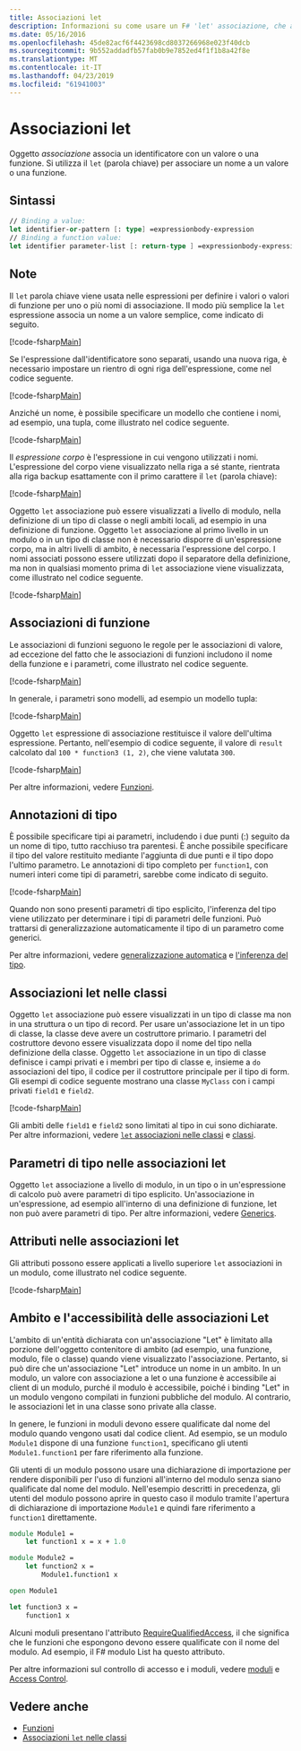 ```yaml
---
title: Associazioni let
description: Informazioni su come usare un F# 'let' associazione, che associa un identificatore con un valore o una funzione.
ms.date: 05/16/2016
ms.openlocfilehash: 45de82acf6f4423698cd8037266968e023f40dcb
ms.sourcegitcommit: 9b552addadfb57fab0b9e7852ed4f1f1b8a42f8e
ms.translationtype: MT
ms.contentlocale: it-IT
ms.lasthandoff: 04/23/2019
ms.locfileid: "61941003"
---
```

# <a name="let-bindings"></a>Associazioni let

Oggetto *associazione* associa un identificatore con un valore o una funzione. Si utilizza il `let` (parola chiave) per associare un nome a un valore o una funzione.

## <a name="syntax"></a>Sintassi

```fsharp
// Binding a value:
let identifier-or-pattern [: type] =expressionbody-expression
// Binding a function value:
let identifier parameter-list [: return-type ] =expressionbody-expression
```

## <a name="remarks"></a>Note

Il `let` parola chiave viene usata nelle espressioni per definire i valori o valori di funzione per uno o più nomi di associazione. Il modo più semplice la `let` espressione associa un nome a un valore semplice, come indicato di seguito.

[!code-fsharp[Main](../../../../samples/snippets/fsharp/lang-ref-1/snippet1101.fs)]

Se l'espressione dall'identificatore sono separati, usando una nuova riga, è necessario impostare un rientro di ogni riga dell'espressione, come nel codice seguente.

[!code-fsharp[Main](../../../../samples/snippets/fsharp/lang-ref-1/snippet1102.fs)]

Anziché un nome, è possibile specificare un modello che contiene i nomi, ad esempio, una tupla, come illustrato nel codice seguente.

[!code-fsharp[Main](../../../../samples/snippets/fsharp/lang-ref-1/snippet1103.fs)]

Il *espressione corpo* è l'espressione in cui vengono utilizzati i nomi. L'espressione del corpo viene visualizzato nella riga a sé stante, rientrata alla riga backup esattamente con il primo carattere il `let` (parola chiave):

[!code-fsharp[Main](../../../../samples/snippets/fsharp/lang-ref-1/snippet1104.fs)]

Oggetto `let` associazione può essere visualizzati a livello di modulo, nella definizione di un tipo di classe o negli ambiti locali, ad esempio in una definizione di funzione. Oggetto `let` associazione al primo livello in un modulo o in un tipo di classe non è necessario disporre di un'espressione corpo, ma in altri livelli di ambito, è necessaria l'espressione del corpo. I nomi associati possono essere utilizzati dopo il separatore della definizione, ma non in qualsiasi momento prima di `let` associazione viene visualizzata, come illustrato nel codice seguente.

[!code-fsharp[Main](../../../../samples/snippets/fsharp/lang-ref-1/snippet1105.fs)]

## <a name="function-bindings"></a>Associazioni di funzione

Le associazioni di funzioni seguono le regole per le associazioni di valore, ad eccezione del fatto che le associazioni di funzioni includono il nome della funzione e i parametri, come illustrato nel codice seguente.

[!code-fsharp[Main](../../../../samples/snippets/fsharp/lang-ref-1/snippet1106.fs)]

In generale, i parametri sono modelli, ad esempio un modello tupla:

[!code-fsharp[Main](../../../../samples/snippets/fsharp/lang-ref-1/snippet1107.fs)]

Oggetto `let` espressione di associazione restituisce il valore dell'ultima espressione. Pertanto, nell'esempio di codice seguente, il valore di `result` calcolato dal `100 * function3 (1, 2)`, che viene valutata `300`.

[!code-fsharp[Main](../../../../samples/snippets/fsharp/lang-ref-1/snippet1109.fs)]

Per altre informazioni, vedere [Funzioni](index.md).

## <a name="type-annotations"></a>Annotazioni di tipo

È possibile specificare tipi ai parametri, includendo i due punti (:) seguito da un nome di tipo, tutto racchiuso tra parentesi. È anche possibile specificare il tipo del valore restituito mediante l'aggiunta di due punti e il tipo dopo l'ultimo parametro. Le annotazioni di tipo completo per `function1`, con numeri interi come tipi di parametri, sarebbe come indicato di seguito.

[!code-fsharp[Main](../../../../samples/snippets/fsharp/lang-ref-1/snippet1108.fs)]

Quando non sono presenti parametri di tipo esplicito, l'inferenza del tipo viene utilizzato per determinare i tipi di parametri delle funzioni. Può trattarsi di generalizzazione automaticamente il tipo di un parametro come generici.

Per altre informazioni, vedere [generalizzazione automatica](../generics/automatic-generalization.md) e [l'inferenza del tipo](../type-inference.md).

## <a name="let-bindings-in-classes"></a>Associazioni let nelle classi

Oggetto `let` associazione può essere visualizzati in un tipo di classe ma non in una struttura o un tipo di record. Per usare un'associazione let in un tipo di classe, la classe deve avere un costruttore primario. I parametri del costruttore devono essere visualizzata dopo il nome del tipo nella definizione della classe. Oggetto `let` associazione in un tipo di classe definisce i campi privati e i membri per tipo di classe e, insieme a `do` associazioni del tipo, il codice per il costruttore principale per il tipo di form. Gli esempi di codice seguente mostrano una classe `MyClass` con i campi privati `field1` e `field2`.

[!code-fsharp[Main](../../../../samples/snippets/fsharp/lang-ref-1/snippet1110.fs)]

Gli ambiti delle `field1` e `field2` sono limitati al tipo in cui sono dichiarate. Per altre informazioni, vedere [ `let` associazioni nelle classi](../members/let-bindings-in-classes.md) e [classi](../classes.md).

## <a name="type-parameters-in-let-bindings"></a>Parametri di tipo nelle associazioni let

Oggetto `let` associazione a livello di modulo, in un tipo o in un'espressione di calcolo può avere parametri di tipo esplicito. Un'associazione in un'espressione, ad esempio all'interno di una definizione di funzione, let non può avere parametri di tipo. Per altre informazioni, vedere [Generics](../generics/index.md).

## <a name="attributes-on-let-bindings"></a>Attributi nelle associazioni let

Gli attributi possono essere applicati a livello superiore `let` associazioni in un modulo, come illustrato nel codice seguente.

[!code-fsharp[Main](../../../../samples/snippets/fsharp/lang-ref-1/snippet1111.fs)]

## <a name="scope-and-accessibility-of-let-bindings"></a>Ambito e l'accessibilità delle associazioni Let

L'ambito di un'entità dichiarata con un'associazione "Let" è limitato alla porzione dell'oggetto contenitore di ambito (ad esempio, una funzione, modulo, file o classe) quando viene visualizzato l'associazione. Pertanto, si può dire che un'associazione "Let" introduce un nome in un ambito. In un modulo, un valore con associazione a let o una funzione è accessibile ai client di un modulo, purché il modulo è accessibile, poiché i binding "Let" in un modulo vengono compilati in funzioni pubbliche del modulo. Al contrario, le associazioni let in una classe sono private alla classe.

In genere, le funzioni in moduli devono essere qualificate dal nome del modulo quando vengono usati dal codice client. Ad esempio, se un modulo `Module1` dispone di una funzione `function1`, specificano gli utenti `Module1.function1` per fare riferimento alla funzione.

Gli utenti di un modulo possono usare una dichiarazione di importazione per rendere disponibili per l'uso di funzioni all'interno del modulo senza siano qualificate dal nome del modulo. Nell'esempio descritti in precedenza, gli utenti del modulo possono aprire in questo caso il modulo tramite l'apertura di dichiarazione di importazione `Module1` e quindi fare riferimento a `function1` direttamente.

```fsharp
module Module1 =
    let function1 x = x + 1.0

module Module2 =
    let function2 x =
        Module1.function1 x

open Module1

let function3 x =
    function1 x
```

Alcuni moduli presentano l'attributo [RequireQualifiedAccess](https://msdn.microsoft.com/library/8b9b6ade-0471-4413-ac5d-638cd0de5f15), il che significa che le funzioni che espongono devono essere qualificate con il nome del modulo. Ad esempio, il F# modulo List ha questo attributo.

Per altre informazioni sul controllo di accesso e i moduli, vedere [moduli](../modules.md) e [Access Control](../access-control.md).

## <a name="see-also"></a>Vedere anche

- [Funzioni](index.md)
- [Associazioni `let` nelle classi](../members/let-bindings-in-classes.md)